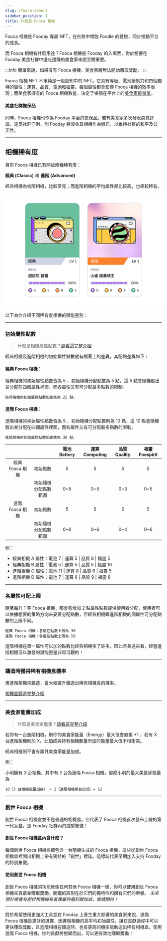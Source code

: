 ```yaml
---
slug: /fooca-camera
sidebar_position: 1
title: 什麼是 Fooca 相機
---
```


Fooca 相機是 Fooday 專屬 NFT，在社群中增強 Foodie 的體驗，同步推動平台的成長。

而 Fooca 相機有什麼用途？Fooca 相機是 Fooday 的入場票，對於想要在 Fooday 美食社群中邊吃邊賺的美食家來說至關重要。

:::info
簡單來說，如果沒有 Fooca 相機，美食家將無法開始賺取獎勵。
:::

Fooca 相機 NFT 不單純是一般認知中的 NFT。它具有等級、電池續航力和四個獨特的屬性：[運算、品質、電池和福靈](/attributes)。每個屬性都會影響 Fooca 相機的效率表現；而美食家擁有的 Fooca 相機數量，決定了帳號在平台上的[美食家能量值](/foodie-energy)。

#### 美食社群擔保品

同時，Fooca 相機也作為 Fooday 平台的擔保品。若有美食家多次發表惡意評論、違反社群守則，則 Fooday 將沒收其相機作為懲罰，以維持社群的和平及公正性。

***

## 相機稀有度

目前 Fooca 相機已有開放兩種稀有度：

**經典 (Classic)** 和 **進階 (Advanced)**

經典相機為初階相機，比較常見；而進階相機的平均屬性都比較高，也相較稀有。

![經典相機與進階相機](../fooca-rarity.jpg)

以下為你介紹不同稀有度相機的賦能差別：

***

### 初始屬性點數

> 什麼是相機屬性點數？[請看這完整介紹](/attributes)

經典相機及進階相機的初始屬性點數就有顯著上的差異，其配點差異如下：

#### 經典 Fooca 相機：

經典相機的初始屬性點數皆為 5 ，初始隨機分配點數為 5 點，這 5 點會隨機骰出並分配在四個屬性裡面，而各屬性又有可分配最多點數的限制。

```
經典相機的初始屬性點數加總應為 25 點。
```

#### 進階 Fooca 相機：

進階相機的初始屬性點數皆為 5 ，初始隨機分配點數則為 10 點，這 10 點會隨機骰出並分配在四個屬性裡面，而各屬性又有可分配最多點數的限制。

```
進階相機的初始屬性點數加總應為 30 點。
```

|  |  | 電池 Battery  | 運算 Computing  | 品質 Quality  | 福靈 Foospirit  |
|:---:|:---:|:---:|:---:|:---:|:---:|
| 經典 Fooca 相機 | 初始點數 |  5  |  5  |  5  |  5  |
|   | 初始隨機分配點數範圍  |  0~5  |  0~5  |  0~3  |  0~5  |
| 進階 Fooca 相機 | 初始點數 |  5  |  5  |  5  |  5  |
|   | 初始隨機分配點數範圍  |  0~6  |  0~6  |  0~4  |  0~6  |

例：

* 經典相機 A 屬性：電池 7 | 運算 5 | 品質 8 | 福靈 5
* 經典相機 B 屬性：電池 5 | 運算 5 | 品質 5 | 福靈 10
* 進階相機 C 屬性：電池 11 | 運算 8 | 品質 6 | 福靈 5
* 進階相機 D 屬性：電池 7 | 運算 6 | 品質 9 | 福靈 8

***

### 各屬性可配上限

隨著每升 1 等 Fooca 相機，都會有增加 2 點屬性點數提供使用者分配，使用者可以依據想要的策略方向來妥善分配點數，但經典相機跟進階相機的個屬性可分配點數的上限不同。

```
經典 Fooca 相機：各屬性點數上限為 30
進階 Fooca 相機：各屬性點數上限為 50
```

進階相機在單一屬性可以加的點數比經典相機多了許多，因此若長遠來看，經營進階相機可以激發的潛能更是非常可觀的！

***

### 鑄造時獲得稀有相機盒機率

用進階相機來鑄造，會大幅提升鑄造出稀有相機盒的機率。

[相機盒鑄造完整介紹](/minting)

***

### 美食家能量加成

> 什麼是美食家能量？[請看這完整介紹](/foodie-energy)

若你有一台進階相機，則你的美食家能量（Energy）最大值會直接 +1 ，若有 X 台進階相機則加 X。此加成與持有相機數量所加的能量最大值不相衝突。

經典相機則不會有額外美食家能量加成。

例：

小明擁有 3 台相機，其中有 2 台為進階 Fooca 相機，那麼小明的最大美食家能量為

```
10（3 台相機能量加成） + 2（進階相機兩台加成）= 12
```

***

### 創世 Fooca 相機

創世 Fooca 相機盒並不是普通的相機盒。它代表了 Fooca 相機首次發布上線的第一代盲盒，是 Fooday 社群內的威望象徵！

#### 創世 Fooca 相機盒內含什麼？

每個創世 Fooca 相機盒都包含一台隨機生成的 Fooca 相機。這些從創世 Fooca 相機盒裡開出相機上帶有獨特的「創世」標誌。這標誌代表早期加入支持 Fooday 的特別象徵。

#### 使用創世 Fooca 相機

創世 Fooca 相機的功能就像任何其他 Fooca 相機一樣，你可以使用創世 Fooca 相機來貢獻並賺取獎勵。關鍵的區別在於它們的獨特性和擁有它們的榮譽。 _未來預計將會有創世相機擁有者專屬的福利跟加成，敬請期待！_

***

對於希望使用更強大工具並在 Fooday 上產生重大影響的美食家來說，進階 Fooca 相機是更好的選擇，因進階相機的高平均初始屬性，讓在貢獻過程中可以更快賺取獎勵，且進階相機在鑄造時，也有更高的機率能助造出稀有相機盒。使用進階 Fooca 相機，你的貢獻將脫穎而出，可以更有效地賺取獎勵！